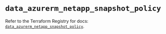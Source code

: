 # `data_azurerm_netapp_snapshot_policy`

Refer to the Terraform Registry for docs: [`data_azurerm_netapp_snapshot_policy`](https://registry.terraform.io/providers/hashicorp/azurerm/3.102.0/docs/data-sources/netapp_snapshot_policy).
